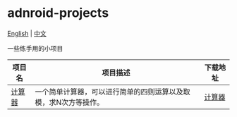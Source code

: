 # adnroid-projects

[English](./README.md) | [中文](./README_zh_CN.md)

一些练手用的小项目

项目名|项目描述|下载地址
--|--|--
[计算器](./tree/master/classWork01_calculator)|一个简单计算器，可以进行简单的四则运算以及取模，求N次方等操作。|[计算器](./app_release/classWork01_calculator.apk)

